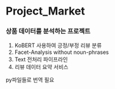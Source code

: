 # Project_Market

### 상품 데이터를 분석하는 프로젝트

1. KoBERT 사용하여 긍정/부정 리뷰 분류
2. Facet-Analysis without noun-phrases
3. Text 전처리 파이프라인
4. 리뷰 데이터 요약 서비스

py파일들로 번역 필요
